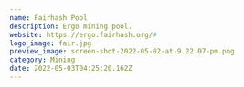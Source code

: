 ```yaml
---
name: Fairhash Pool
description: Ergo mining pool.
website: https://ergo.fairhash.org/#
logo_image: fair.jpg
preview_image: screen-shot-2022-05-02-at-9.22.07-pm.png
category: Mining
date: 2022-05-03T04:25:20.162Z
---
```

